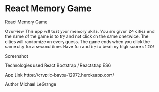 # React Memory Game

React Memory Game

Overview
This app will test your memory skills. You are given 24 cities and the name of the game is to try and not click on the same one twice. The cities will randomize on every guess. The game ends when you click the same city for a second time. Have fun and try to beat my high score of 20!

Screenshot

Technologies used
React
Bootstrap / Reactstrap
ES6

App Link
https://cryptic-bayou-12972.herokuapp.com/

Author
Michael LeGrange